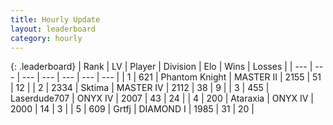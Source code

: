 ```yaml
---
title: Hourly Update
layout: leaderboard
category: hourly
---
```


{: .leaderboard}
| Rank | LV | Player | Division | Elo | Wins | Losses |
| --- | --- | --- | --- | --- | --- | --- |
| <span data-change="0">1</span> | 621 | <span title="ID: 742939">Phantom Knight</span> | MASTER II | <span data-change="0">2155</span> | <span data-change="0">51</span> | <span data-change="0">12</span> |
| <span data-change="0">2</span> | 2334 | <span title="ID: 353063">Sktima</span> | MASTER IV | <span data-change="15">2112</span> | <span data-change="4">38</span> | <span data-change="1">9</span> |
| <span data-change="0">3</span> | 455 | <span title="ID: 372321">Laserdude707</span> | ONYX IV | <span data-change="-18">2007</span> | <span data-change="2">43</span> | <span data-change="2">24</span> |
| <span data-change="0">4</span> | 200 | <span title="ID: 745153">Ataraxia</span> | ONYX IV | <span data-change="0">2000</span> | <span data-change="0">14</span> | <span data-change="0">3</span> |
| <span data-change="0">5</span> | 609 | <span title="ID: 742306">Grtfj</span> | DIAMOND I | <span data-change="4">1985</span> | <span data-change="3">31</span> | <span data-change="2">20</span> |